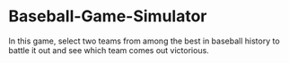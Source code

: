 # Baseball-Game-Simulator
In this game, select two teams from among the best in baseball history to battle it out and see which team comes out victorious.
